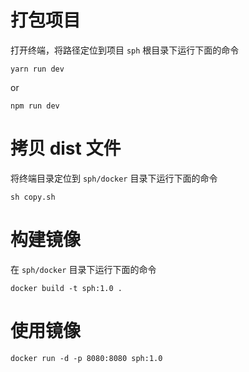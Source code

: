 # 打包项目

打开终端，将路径定位到项目 `sph` 根目录下运行下面的命令

```
yarn run dev
```

or

```
npm run dev
```

# 拷贝 dist 文件

将终端目录定位到 `sph/docker` 目录下运行下面的命令

``` 
sh copy.sh
```

# 构建镜像 

在 `sph/docker` 目录下运行下面的命令

``` 
docker build -t sph:1.0 .
```

# 使用镜像 

``` 
docker run -d -p 8080:8080 sph:1.0
```
